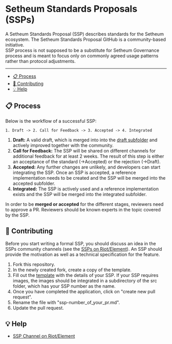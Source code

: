 # Setheum Standards Proposals (SSPs)


A Setheum Standards Proposal (SSP) describes standards for the Setheum ecosystem. The Setheum Standards Proposal GitHub is a community-based initiative.  
SSP process is not supposed to be a substitute for Setheum Governance process and is meant to focus only on commonly agreed usage patterns rather than protocol adjustments. 

---

- [:clipboard: Process](#clipboard-process)
- [:pencil: Contributing](#pencil-contributing)
- [:bulb: Help](#bulb-help)

## :clipboard: Process  

Below is the workflow of a successful SSP:
```
1. Draft -> 2. Call for Feedback -> 3. Accepted -> 4. Integrated
```
1. **Draft:** A valid draft, which is merged into into the [draft subfolder](./SSPs/drafts) and actively improved together with the community. 
2. **Call for Feedback:** The SSP will be shared on different channels for additional feedback for at least 2 weeks. The result of this step is either an acceptance of the standard (->Accepted) or the rejection (->Draft). 
3. **Accepted:** Any further changes are unlikely, and developers can start integrating the SSP. Once an SSP is accepted, a reference implementation needs to be created and the SSP will be merged into the accepted subfolder.    
4. **Integrated:** The SSP is actively used and a reference implementation exists and the SSP will be merged into the integrated subfolder.

In order to be **merged or accepted** for the different stages, reviewers need to approve a PR. Reviewers should be known experts in the topic covered by the SSP. 

## :pencil: Contributing

Before you start writing a formal SSP, you should discuss an idea in the SSPs community channels (see the [SSPs on Riot/Element](https://riot.im/app/#/room/#ssps:matrix.org)). An SSP should provide the motivation as well as a technical specification for the feature. 

1. Fork this repository.
2. In the newly created fork, create a copy of the template.
3. Fill out the [template](./SSPs/ssp-template.md) with the details of your SSP. If your SSP requires images, the images should be integrated in a subdirectory of the src folder, which has your SSP number as the name.
4. Once you have completed the application, click on "create new pull request".
5. Rename the file with "ssp-number_of_your_pr.md".
6. Update the pull request. 

## :bulb: Help

* [SSP Channel on Riot/Element](https://riot.im/app/#/room/#ssps:matrix.org)
